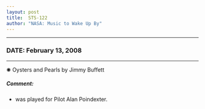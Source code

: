 ```yaml
---
layout: post
title:  STS-122
author: "NASA: Music to Wake Up By"
---
```


----
### DATE: February 13, 2008
----
✺ Oysters and Pearls by Jimmy Buffett

##### Comment:
* was played for Pilot Alan Poindexter.
